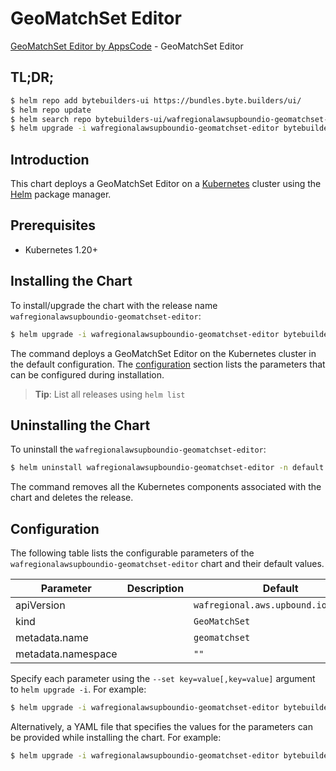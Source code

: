 # GeoMatchSet Editor

[GeoMatchSet Editor by AppsCode](https://byte.builders) - GeoMatchSet Editor

## TL;DR;

```bash
$ helm repo add bytebuilders-ui https://bundles.byte.builders/ui/
$ helm repo update
$ helm search repo bytebuilders-ui/wafregionalawsupboundio-geomatchset-editor --version=v0.4.18
$ helm upgrade -i wafregionalawsupboundio-geomatchset-editor bytebuilders-ui/wafregionalawsupboundio-geomatchset-editor -n default --create-namespace --version=v0.4.18
```

## Introduction

This chart deploys a GeoMatchSet Editor on a [Kubernetes](http://kubernetes.io) cluster using the [Helm](https://helm.sh) package manager.

## Prerequisites

- Kubernetes 1.20+

## Installing the Chart

To install/upgrade the chart with the release name `wafregionalawsupboundio-geomatchset-editor`:

```bash
$ helm upgrade -i wafregionalawsupboundio-geomatchset-editor bytebuilders-ui/wafregionalawsupboundio-geomatchset-editor -n default --create-namespace --version=v0.4.18
```

The command deploys a GeoMatchSet Editor on the Kubernetes cluster in the default configuration. The [configuration](#configuration) section lists the parameters that can be configured during installation.

> **Tip**: List all releases using `helm list`

## Uninstalling the Chart

To uninstall the `wafregionalawsupboundio-geomatchset-editor`:

```bash
$ helm uninstall wafregionalawsupboundio-geomatchset-editor -n default
```

The command removes all the Kubernetes components associated with the chart and deletes the release.

## Configuration

The following table lists the configurable parameters of the `wafregionalawsupboundio-geomatchset-editor` chart and their default values.

|     Parameter      | Description |                     Default                     |
|--------------------|-------------|-------------------------------------------------|
| apiVersion         |             | <code>wafregional.aws.upbound.io/v1beta1</code> |
| kind               |             | <code>GeoMatchSet</code>                        |
| metadata.name      |             | <code>geomatchset</code>                        |
| metadata.namespace |             | <code>""</code>                                 |


Specify each parameter using the `--set key=value[,key=value]` argument to `helm upgrade -i`. For example:

```bash
$ helm upgrade -i wafregionalawsupboundio-geomatchset-editor bytebuilders-ui/wafregionalawsupboundio-geomatchset-editor -n default --create-namespace --version=v0.4.18 --set apiVersion=wafregional.aws.upbound.io/v1beta1
```

Alternatively, a YAML file that specifies the values for the parameters can be provided while
installing the chart. For example:

```bash
$ helm upgrade -i wafregionalawsupboundio-geomatchset-editor bytebuilders-ui/wafregionalawsupboundio-geomatchset-editor -n default --create-namespace --version=v0.4.18 --values values.yaml
```
